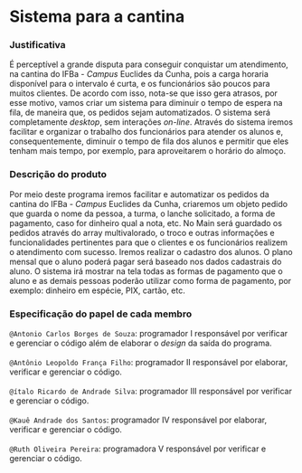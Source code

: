 # Sistema para a cantina

### Justificativa</br>
É perceptível a grande disputa para conseguir conquistar um atendimento, na cantina do IFBa - _Campus_ Euclides da Cunha, pois a carga horaria disponível para o intervalo é curta, e os funcionários são poucos para muitos clientes. De acordo com isso, nota-se que isso gera atrasos, por esse motivo, vamos criar um sistema para diminuir o tempo de espera na fila, de maneira que, os pedidos sejam automatizados. O sistema será completamente _desktop_, sem interações _on-line_. Através do sistema iremos facilitar e organizar o trabalho dos funcionários para atender os alunos e, consequentemente, diminuir o tempo de fila dos alunos e permitir que eles tenham mais tempo, por exemplo, para aproveitarem o horário do almoço. 

### Descrição do produto</br>
Por meio deste programa iremos facilitar e automatizar os pedidos da cantina do IFBa - _Campus_ Euclides da Cunha, criaremos um objeto pedido que guarda o nome da pessoa, a turma, o lanche solicitado, a forma de pagamento, caso for dinheiro qual a nota, etc.
No Main será guardado os pedidos através do array multivalorado, o troco e outras informações e funcionalidades pertinentes para que o clientes e os funcionários realizem o atendimento com sucesso. Iremos realizar o cadastro dos alunos. O plano mensal que o aluno poderá pagar será baseado nos dados cadastrais do aluno. O sistema irá mostrar na tela todas as formas de pagamento que o aluno e as demais pessoas poderão utilizar como forma de pagamento, por exemplo: dinheiro em espécie, PIX, cartão, etc.

### Especificação do papel de cada membro</br>

`@Antonio Carlos Borges de Souza`: programador I responsável por verificar e gerenciar o código além de elaborar o _design_ da saída do programa.</br></br>
`@Antônio Leopoldo França Filho`: programador II responsável por elaborar, verificar e gerenciar o código.</br></br>
`@ítalo Ricardo de Andrade Silva`: programador III responsável por verificar e gerenciar o código.</br></br>
`@Kauê Andrade dos Santos`: programador IV responsável por elaborar, verificar e gerenciar o código.</br></br>
`@Ruth Oliveira Pereira`: programadora V responsável por verificar e gerenciar o código.</br></br>
